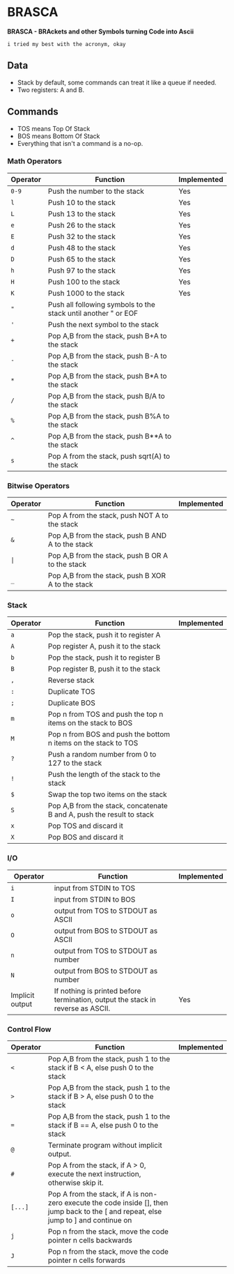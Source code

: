 # BRASCA

**BRASCA - BRAckets and other Symbols turning Code into Ascii**

`i tried my best with the acronym, okay`

## Data

* Stack by default, some commands can treat it like a queue if needed.
* Two registers: A and B.

## Commands

* TOS means Top Of Stack
* BOS means Bottom Of Stack
* Everything that isn't a command is a no-op.

### Math Operators

|Operator|Function|Implemented|
|-------|-------|------|
|`0-9`|Push the number to the stack|Yes|
|`l`|Push 10 to the stack|Yes|
|`L`|Push 13 to the stack|Yes|
|`e`|Push 26 to the stack|Yes|
|`E`|Push 32 to the stack|Yes|
|`d`|Push 48 to the stack|Yes|
|`D`|Push 65 to the stack|Yes|
|`h`|Push 97 to the stack|Yes|
|`H`|Push 100 to the stack|Yes|
|`K`|Push 1000 to the stack|Yes|
|`"`|Push all following symbols to the stack until another \" or EOF|
|`'`|Push the next symbol to the stack|
|`+`|Pop A,B from the stack, push B+A to the stack|
|`-`|Pop A,B from the stack, push B-A to the stack|
|`*`|Pop A,B from the stack, push B\*A to the stack|
|`/`|Pop A,B from the stack, push B\/A to the stack|
|`%`|Pop A,B from the stack, push B%A to the stack|
|`^`|Pop A,B from the stack, push B\*\*A to the stack|
|`s`|Pop A from the stack, push sqrt(A) to the stack|

### Bitwise Operators

|Operator|Function|Implemented|
|-------|-------|------|
|`~`|Pop A from the stack, push NOT A to the stack
|`&`|Pop A,B from the stack, push B AND A to the stack
|`\|`|Pop A,B from the stack, push B OR A to the stack
|`_`|Pop A,B from the stack, push B XOR A to the stack

### Stack

|Operator|Function|Implemented|
|-------|-------|------|
|`a`|Pop the stack, push it to register A|
|`A`|Pop register A, push it to the stack|
|`b`|Pop the stack, push it to register B|
|`B`|Pop register B, push it to the stack|
|`,`|Reverse stack|
|`:`|Duplicate TOS|
|`;`|Duplicate BOS|
|`m`|Pop n from TOS and push the top n items on the stack to BOS|
|`M`|Pop n from BOS and push the bottom n items on the stack to TOS|
|`?`|Push a random number from 0 to 127 to the stack|
|`!`|Push the length of the stack to the stack|
|`$`|Swap the top two items on the stack|
|`S`|Pop A,B from the stack, concatenate B and A, push the result to stack|
|`x`|Pop TOS and discard it|
|`X`|Pop BOS and discard it|

### I/O

|Operator|Function|Implemented|
|-------|-------|------|
|`i`|input from STDIN to TOS|
|`I`|input from STDIN to BOS|
|`o`|output from TOS to STDOUT as ASCII|
|`O`|output from BOS to STDOUT as ASCII|
|`n`|output from TOS to STDOUT as number|
|`N`|output from BOS to STDOUT as number|
|Implicit output|If nothing is printed before termination, output the stack in reverse as ASCII.|Yes|

### Control Flow

|Operator|Function|Implemented|
|-------|-------|------|
|`<`|Pop A,B from the stack, push 1 to the stack if B < A, else push 0 to the stack|
|`>`|Pop A,B from the stack, push 1 to the stack if B > A, else push 0 to the stack|
|`=`|Pop A,B from the stack, push 1 to the stack if B == A, else push 0 to the stack|
|`@`|Terminate program without implicit output.|
|`#`|Pop A from the stack, if A > 0, execute the next instruction, otherwise skip it.|
|`[...]`    |Pop A from the stack, if A is non-zero execute the code inside \[\], then jump back to the \[ and repeat, else jump to \] and continue on|
|`j`|Pop n from the stack, move the code pointer n cells backwards|
|`J`|Pop n from the stack, move the code pointer n cells forwards|

